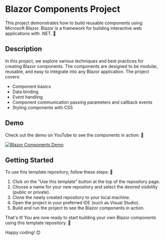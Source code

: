 ﻿# Blazor Components Project

This project demonstrates how to build reusable components using Microsoft Blazor. Blazor is a framework for building interactive web applications with .NET. 🚀

## Description

In this project, we explore various techniques and best practices for creating Blazor components. The components are designed to be modular, reusable, and easy to integrate into any Blazor application. The project covers:

- Component basics
- Data binding
- Event handling
- Component communication passing parameters and callback events
- Styling components with CSS

## Demo

Check out the demo on YouTube to see the components in action: 🎥

[![Blazor Components Demo](https://img.youtube.com/vi/YPkt3hEHaLHc/0.jpg)](https://www.youtube.com/watch?v=Pkt3hEHaLHc)

## Getting Started

To use this template repository, follow these steps: 📝

1. Click on the "Use this template" button at the top of the repository page.
2. Choose a name for your new repository and select the desired visibility (public or private).
3. Clone the newly created repository to your local machine.
4. Open the project in your preferred IDE (such as Visual Studio).
5. Build and run the project to see the Blazor components in action.

That's it! You are now ready to start building your own Blazor components using this template repository. 💪

Happy coding! 😊
